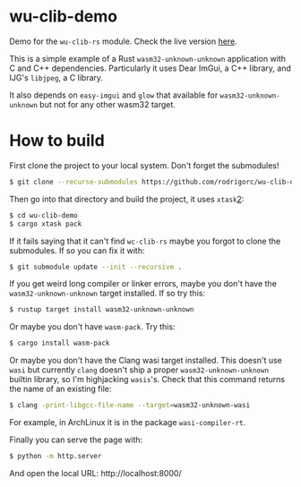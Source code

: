 # wu-clib-demo

Demo for the `wu-clib-rs` module. Check the live version [here][1].

This is a simple example of a Rust `wasm32-unknown-unknown` application with C and C++ dependencies. Particularly it uses Dear ImGui, a C++ library, and IJG's `libjpeg`, a C library.

It also depends on `easy-imgui` and `glow` that available for `wasm32-unknown-unknown` but not for any other wasm32 target.

# How to build

First clone the project to your local system. Don't forget the submodules!

```sh
$ git clone --recurse-submodules https://github.com/rodrigorc/wu-clib-demo
```

Then go into that directory and build the project, it uses `xtask`[2]:

```sh
$ cd wu-clib-demo
$ cargo xtask pack
```

If it fails saying that it can't find `wc-clib-rs` maybe you forgot to clone the submodules. If so you can fix it with:

```sh
$ git submodule update --init --recursive .
```

If you get weird long compiler or linker errors, maybe you don't have the `wasm32-unknown-unknown` target installed. If so try this:

```sh
$ rustup target install wasm32-unknown-unknown
```

Or maybe you don't have `wasm-pack`. Try this:

```sh
$ cargo install wasm-pack
```

Or maybe you don't have the Clang wasi target installed. This doesn't use `wasi` but currently `clang` doesn't ship a proper `wasm32-unknown-unknown` builtin library, so I'm highjacking `wasis`'s. Check that this command returns the name of an existing file:

```sh
$ clang -print-libgcc-file-name --target=wasm32-unknown-wasi
```
For example, in ArchLinux it is in the package `wasi-compiler-rt`.

Finally you can serve the page with:

```sh
$ python -m http.server
```

And open the local URL: http://localhost:8000/

[1]: https://rodrigorc.github.io/wu-clib-demo/
[2]: https://github.com/matklad/cargo-xtask
